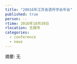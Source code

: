```yaml
---
title: "20016年江苏省遗传学会年会"
published: true
person: --
rtime: 2016年10月30日
rlocation: 无锡市
categories:
  - conference
  - news
---
```


摘要:
无
